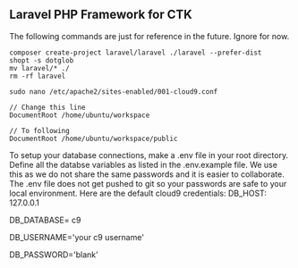 ## Laravel PHP Framework for CTK

The following commands are just for reference in the future. Ignore for now.
```
composer create-project laravel/laravel ./laravel --prefer-dist
shopt -s dotglob
mv laravel/* ./
rm -rf laravel

```

```
sudo nano /etc/apache2/sites-enabled/001-cloud9.conf

// Change this line
DocumentRoot /home/ubuntu/workspace

// To following
DocumentRoot /home/ubuntu/workspace/public

```

To setup your database connections, make a .env file in your root directory.
Define all the databse variables as listed in the .env.example file.  We use this as we do not share the same passwords and it is easier to collaborate.  The .env file does not get pushed to git so your passwords are safe to your local environment.
Here are the default cloud9 credentials:
DB_HOST: 127.0.0.1

DB_DATABASE= c9

DB_USERNAME='your c9 username'

DB_PASSWORD='blank'

